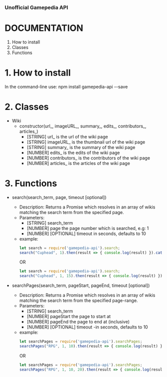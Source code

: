 ﻿### Unofficial Gamepedia API

# DOCUMENTATION
1. How to install
2. Classes
3. Functions

# 1. How to install
In the command-line use: npm install gamepedia-api --save

# 2. Classes
- Wiki
  - constructor(url_, imageURL_, summary_, edits_, contributors_, articles_)
	- [STRING] url_ is the url of the wiki page
	- [STRING] imageURL_ is the thumbnail url of the wiki page
	- [STRING] summary_ is the summary of the wiki page
	- [NUMBER] edits_ is the edits of the wiki page
	- [NUMBER] contributors_ is the contributors of the wiki page
	- [NUMBER] articles_ is the articles of the wiki page

# 3. Functions
- search(search_term, page, timeout [optional])
  - Description: Returns a Promise which resolves in an array of wikis matching the search term from the specified page.
  - Parameters:
	- [STRING] search_term
	- [NUMBER] page the page number which is searched, e.g: 1
	- [NUMBER] [OPTIONAL] timeout in seconds, defaults to 10
  - example:
	```javascript
	let search = require('gamepedia-api').search;
	search("Cuphead", 1).then(result => { console.log(result) }).catch(err => { console.log("ERROR: "+err) });
	```
	OR
	```javascript
	let search = require('gamepedia-api').search;
	search("Cuphead", 1, 15).then(result => { console.log(result) }).catch(err => { console.log("ERROR: "+err) });
	```

- searchPages(search_term, pageStart, pageEnd, timeout [optional])
  - Description: Returns a Promise which resolves in an array of wikis matching the search term from the specified page-range.
  - Parameters:
	- [STRING] search_term
	- [NUMBER] pageStart the page to start at
	- [NUMBER] pageEnd the page to end at (inclusive)
	- [NUMBER] [OPTIONAL] timeout -in seconds, defaults to 10
  - example:
	```javascript
	let searchPages = require('gamepedia-api').searchPages;
	searchPages("RPG", 1, 10).then(result => { console.log(result) }).catch(err => { console.log("ERROR: "+err) });
	```
	OR
	```javascript
	let searchPages = require('gamepedia-api').searchPages;
	searchPages("RPG", 1, 10, 20).then(result => { console.log(result) }).catch(err => { console.log("ERROR: "+err) });
	```